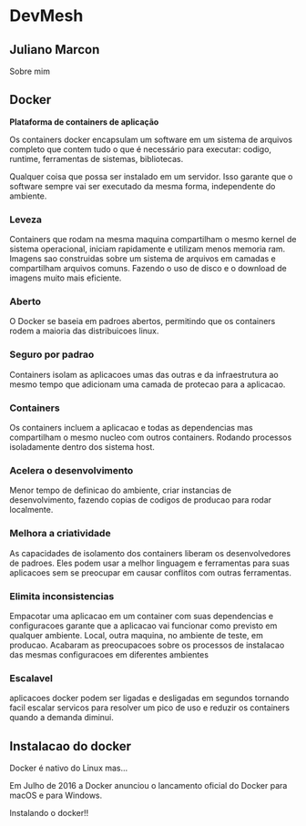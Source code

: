 # DevMesh


## Juliano Marcon 
Sobre mim

##  Docker

**Plataforma de containers de aplicação**

Os containers docker encapsulam um software em um sistema de arquivos completo que contem tudo
o que é necessário para executar: codigo, runtime, ferramentas de sistemas, bibliotecas. 

Qualquer coisa que possa ser instalado em um servidor. Isso garante que o software sempre
vai ser executado da mesma forma, independente do ambiente.

### Leveza

Containers que rodam na mesma maquina compartilham o mesmo kernel de sistema operacional, 
iniciam rapidamente e utilizam menos memoria ram. Imagens sao construidas sobre um sistema
de arquivos em camadas e compartilham arquivos comuns. Fazendo o uso de disco e o download
de imagens muito mais eficiente.

### Aberto

O Docker se baseia em padroes abertos, permitindo que os containers rodem a maioria das 
distribuicoes linux.

### Seguro por padrao

Containers isolam as aplicacoes umas das outras e da infraestrutura ao mesmo tempo que 
adicionam uma camada de protecao para a aplicacao.


### Containers

Os containers incluem a aplicacao e todas as dependencias mas compartilham o mesmo nucleo
com outros containers. Rodando processos isoladamente dentro dos sistema host. 

### Acelera o desenvolvimento

Menor tempo de definicao do ambiente, criar instancias de desenvolvimento, fazendo copias de 
codigos de producao para rodar localmente.

### Melhora a criatividade

As capacidades de isolamento dos containers liberam os desenvolvedores de padroes. Eles podem
usar a melhor linguagem e ferramentas para suas aplicacoes sem se preocupar em causar conflitos
com outras ferramentas.

### Elimita inconsistencias

Empacotar uma aplicacao em um container com suas dependencias e configuracoes garante que a 
aplicacao vai funcionar como previsto em qualquer ambiente. Local, outra maquina, no ambiente
de teste, em producao. Acabaram as preocupacoes sobre os processos de instalacao das mesmas
configuracoes em diferentes ambientes

### Escalavel

aplicacoes docker podem ser ligadas e desligadas em segundos tornando facil escalar servicos
para resolver um pico de uso e reduzir os containers quando a demanda diminui.

## Instalacao do docker

Docker é nativo do Linux mas...

Em Julho de 2016 a Docker anunciou o lancamento oficial do Docker para macOS e para Windows.

Instalando o docker!!

## 